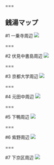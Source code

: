 
===

## 銭湯マップ

#1 一乗寺周辺
![](1.png)

===

#2 伏見中書島周辺
![](2.png)

===

#3 京都大学周辺
![](3.png)

===

#4 元田中周辺
![](4.png)

===

#5 下鴨周辺
![](5.png)

===

#6 紫野周辺
![](6.png)

===

#7 下京区周辺
![](7.png)
